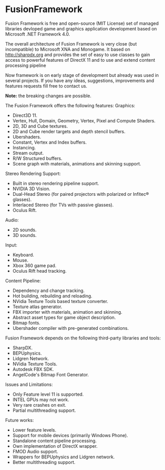 # FusionFramework

Fusion Framework is free and open-source (MIT License) set of managed libraries devloped game and graphics application development based on Microsoft .NET Framework 4.0.

The overall architecture of Fusion Framework is very close (but incompatible) to 
Microsoft XNA and Monogame. It based on  http://sharpdx.org and provides the set of easy to use classes to 
gain access to powerful features of DirectX 11 and to use and extend content processing pipeline

Now framework is on early stage of development but already was used 
in several projects. If you have any ideas, suggestions, improvements 
and features requests fill free to contact us. 

**Note:** the breaking changes are possible.

The Fusion Framework offers the following features:
Graphics:
- Direct3D 11.
- Vertex, Hull, Domain, Geometry, Vertex, Pixel and Compute Shaders.
- 2D, 3D and Cube textures.
- 2D and Cube render targets and depth stencil buffers.
- Ubershaders.
- Constant, Vertex and Index buffers.
- Instancing.
- Stream output.
- R/W Structured buffers.
- Scene graph with materials, animations and skinning support.

Stereo Rendering Support:
- Built in stereo rendering pipeline support.
- NVIDIA 3D Vision.
- Dual-Head Stereo (for paired projectors with polarized or Infitec® glasses).
- Interlaced Stereo (for TVs with passive glasses).
- Oculus Rift.
			
Audio:
- 2D sounds.
- 3D sounds.

Input:
- Keyboard.
- Mouse.
- Xbox 360 game pad.
- Oculus Rift head tracking.

Content Pipeline:
- Dependency and change tracking.
- Hot building, rebuilding and reloading.
- NVidia Texture Tools based texture converter.
- Texture atlas generator.
- FBX importer with materials, animation and skinning.
- Abstract asset types for game object description.
- Bitmap fonts.
- Ubershader compiler with pre-generated combinations.

Fusion Framework depends on the following third-party libraries and tools:
- SharpDX.
- BEPUphysics.
- Lidgren Network.
- NVidia Texture Tools.
- Autodesk FBX SDK.
- AngelCode's Bitmap Font Generator.

Issues and Limitations:
- Only Feature level 11 is supported.
- INTEL GPUs may not work.
- Very rare crashes on exit.
- Partial multithreading support.

Future works:
- Lower feature levels.
- Support for mobile devices (primarily Windows Phone).
- Standalone content pipeline processing.
- Own implementation of DirectX wrapper.
- FMOD Audio support.
- Wrappers for BEPUphysics and Lidgren network.
- Better multithreading support.
